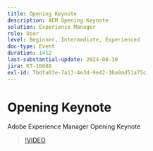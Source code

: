 ```yaml
---
title: Opening Keynote
description: AEM Opening Keynote
solution: Experience Manager
role: User
level: Beginner, Intermediate, Experienced
doc-type: Event
duration: 1412
last-substantial-update: 2024-08-30
jira: KT-16088
exl-id: 7bdfa03e-7a13-4e3d-9e42-36a9ad51a75c
---
```

# Opening Keynote

Adobe Experience Manager Opening Keynote

>[!VIDEO](https://video.tv.adobe.com/v/3433161/?learn=on)
